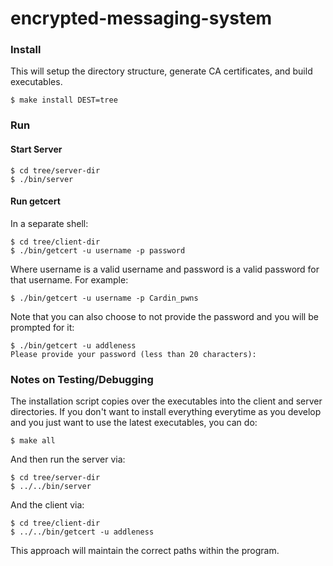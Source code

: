# encrypted-messaging-system

### Install 

This will setup the directory structure, generate CA certificates, and build executables.

```
$ make install DEST=tree
```
### Run

#### Start Server
```
$ cd tree/server-dir
$ ./bin/server
```

#### Run getcert

In a separate shell:
```
$ cd tree/client-dir
$ ./bin/getcert -u username -p password
```
Where username is a valid username and password is a valid password for that username. For example:

```
$ ./bin/getcert -u username -p Cardin_pwns
```
Note that you can also choose to not provide the password and you will be prompted for it:
```
$ ./bin/getcert -u addleness
Please provide your password (less than 20 characters): 
```

### Notes on Testing/Debugging

The installation script copies over the executables into the client and server directories. If you don't want to install everything everytime as you develop and you just want to use the latest executables, you can do:
```
$ make all
```
And then run the server via:
```
$ cd tree/server-dir
$ ../../bin/server
```
And the client via:
```
$ cd tree/client-dir
$ ../../bin/getcert -u addleness
```
This approach will maintain the correct paths within the program.

